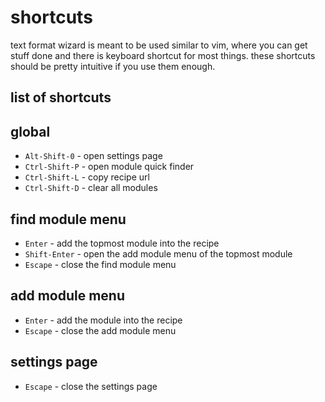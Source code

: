 # shortcuts

text format wizard is meant to be used similar to vim, where you can get stuff done and there is keyboard shortcut for most things. these shortcuts should be pretty intuitive if you use them enough.

## list of shortcuts

## global

- `Alt-Shift-0` - open settings page
- `Ctrl-Shift-P` - open module quick finder
- `Ctrl-Shift-L` - copy recipe url
- `Ctrl-Shift-D` - clear all modules

## find module menu

- `Enter` - add the topmost module into the recipe
- `Shift-Enter` - open the add module menu of the topmost module
- `Escape` - close the find module menu

## add module menu

- `Enter` - add the module into the recipe
- `Escape` - close the add module menu

## settings page

- `Escape` - close the settings page
